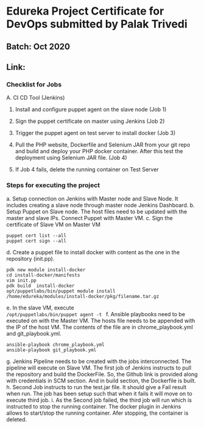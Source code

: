 # Edureka Project Certificate for DevOps submitted by Palak Trivedi	

## Batch: Oct 2020

## Link: 

###  Checklist for Jobs

A. CI CD Tool (Jenkins)

1. Install and configure puppet agent on the slave node (Job 1) 

2. Sign the puppet certificate on master using Jenkins (Job 2)

3. Trigger the puppet agent on test server to install docker (Job 3)

4. Pull the PHP website, Dockerfile and Selenium JAR from your git repo and build and deploy
your PHP docker container. After this test the deployment using Selenium JAR file. (Job 4)

5. If Job 4 fails, delete the running container on Test Server

### Steps for executing the project

a. Setup connection on Jenkins with Master node and Slave Node. It includes creating a slave node through master node Jenkins Dashboard.
b. Setup Puppet on Slave node. The host files need to be updated with the master and slave IPs. Connect Puppet with Master VM. 
c. Sign the certificate of Slave VM on Master VM
```
puppet cert list --all
puppet cert sign --all
```
d. Create a puppet file to install docker with content as the one in the repository (init.pp). 
```
pdk new module install-docker
cd install-docker/manifests 
vim init.pp
pdk build  install-docker
opt/puppetlabs/bin/puppet module install /home/edureka/modules/install-docker/pkg/filename.tar.gz
```
e. In the slave VM, execute  
`/opt/puppetlabs/bin/puppet agent -t `
f. Ansible playbooks need to be executed on with the Master VM. The hosts file needs to be appended with the IP of the host VM. The contents of the file are in chrome_playbook.yml and git_playbook.yml.
```
ansible-playbook chrome_playbook.yml
ansible-playbook git_playbook.yml
``` 
g. Jenkins Pipeline needs to be created with the jobs interconnected. The pipeline will execute on Slave VM. The first job of Jenkins instructs to pull the repository and build the DockerFile. So, the Github link is provided along with credentials in SCM section. And in build section, the Dockerfile is built. 
h. Second Job instructs to run the test.jar file. It should give a Fail result when run. The job has been setup such that when it fails it will move on to execute third job. 
i. As the Second job failed, the third job will run which is instructed to stop the running container. The docker plugin in Jenkins allows to start/stop the running container. Afer stopping, the container is deleted.   

